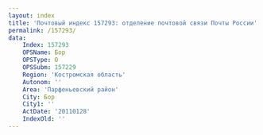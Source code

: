 ```yaml
---
layout: index
title: 'Почтовый индекс 157293: отделение почтовой связи Почты России'
permalink: /157293/
data:
    Index: 157293
    OPSName: Бор
    OPSType: О
    OPSSubm: 157229
    Region: 'Костромская область'
    Autonom: ''
    Area: 'Парфеньевский район'
    City: Бор
    City1: ''
    ActDate: '20110128'
    IndexOld: ''
---
```


